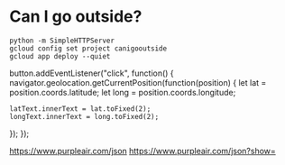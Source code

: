 # Can I go outside?

    python -m SimpleHTTPServer
    gcloud config set project canigooutside
    gcloud app deploy --quiet
    
    




button.addEventListener("click", function() {
  navigator.geolocation.getCurrentPosition(function(position) {
    let lat = position.coords.latitude;
    let long = position.coords.longitude;

    latText.innerText = lat.toFixed(2);
    longText.innerText = long.toFixed(2);
  });
});


https://www.purpleair.com/json
https://www.purpleair.com/json?show=<id>
 